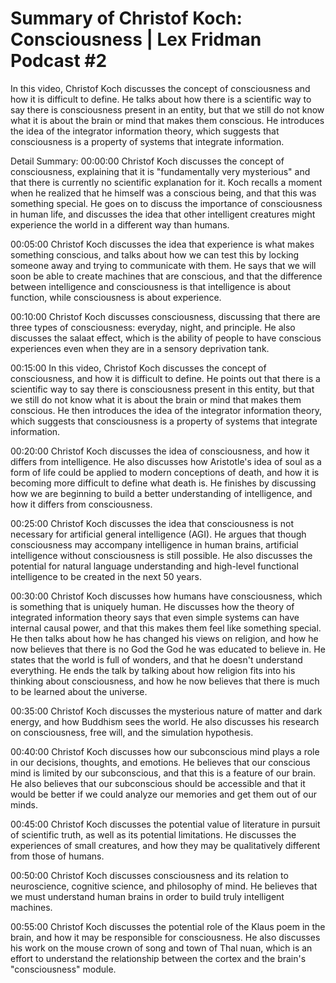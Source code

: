# Summary of Christof Koch: Consciousness | Lex Fridman Podcast #2

In this video, Christof Koch discusses the concept of consciousness and how it is difficult to define. He talks about how there is a scientific way to say there is consciousness present in an entity, but that we still do not know what it is about the brain or mind that makes them conscious. He introduces the idea of the integrator information theory, which suggests that consciousness is a property of systems that integrate information.

Detail Summary: 
00:00:00
Christof Koch discusses the concept of consciousness, explaining that it is "fundamentally very mysterious" and that there is currently no scientific explanation for it. Koch recalls a moment when he realized that he himself was a conscious being, and that this was something special. He goes on to discuss the importance of consciousness in human life, and discusses the idea that other intelligent creatures might experience the world in a different way than humans.

00:05:00
Christof Koch discusses the idea that experience is what makes something conscious, and talks about how we can test this by locking someone away and trying to communicate with them. He says that we will soon be able to create machines that are conscious, and that the difference between intelligence and consciousness is that intelligence is about function, while consciousness is about experience.

00:10:00
Christof Koch discusses consciousness, discussing that there are three types of consciousness: everyday, night, and principle. He also discusses the salaat effect, which is the ability of people to have conscious experiences even when they are in a sensory deprivation tank.

00:15:00
In this video, Christof Koch discusses the concept of consciousness, and how it is difficult to define. He points out that there is a scientific way to say there is consciousness present in this entity, but that we still do not know what it is about the brain or mind that makes them conscious. He then introduces the idea of the integrator information theory, which suggests that consciousness is a property of systems that integrate information.

00:20:00
Christof Koch discusses the idea of consciousness, and how it differs from intelligence. He also discusses how Aristotle's idea of soul as a form of life could be applied to modern conceptions of death, and how it is becoming more difficult to define what death is. He finishes by discussing how we are beginning to build a better understanding of intelligence, and how it differs from consciousness.

00:25:00
Christof Koch discusses the idea that consciousness is not necessary for artificial general intelligence (AGI). He argues that though consciousness may accompany intelligence in human brains, artificial intelligence without consciousness is still possible. He also discusses the potential for natural language understanding and high-level functional intelligence to be created in the next 50 years.

00:30:00
Christof Koch discusses how humans have consciousness, which is something that is uniquely human. He discusses how the theory of integrated information theory says that even simple systems can have internal causal power, and that this makes them feel like something special. He then talks about how he has changed his views on religion, and how he now believes that there is no God the God he was educated to believe in. He states that the world is full of wonders, and that he doesn't understand everything. He ends the talk by talking about how religion fits into his thinking about consciousness, and how he now believes that there is much to be learned about the universe.

00:35:00
Christof Koch discusses the mysterious nature of matter and dark energy, and how Buddhism sees the world. He also discusses his research on consciousness, free will, and the simulation hypothesis.

00:40:00
Christof Koch discusses how our subconscious mind plays a role in our decisions, thoughts, and emotions. He believes that our conscious mind is limited by our subconscious, and that this is a feature of our brain. He also believes that our subconscious should be accessible and that it would be better if we could analyze our memories and get them out of our minds.

00:45:00
Christof Koch discusses the potential value of literature in pursuit of scientific truth, as well as its potential limitations. He discusses the experiences of small creatures, and how they may be qualitatively different from those of humans.

00:50:00
Christof Koch discusses consciousness and its relation to neuroscience, cognitive science, and philosophy of mind. He believes that we must understand human brains in order to build truly intelligent machines.

00:55:00
Christof Koch discusses the potential role of the Klaus poem in the brain, and how it may be responsible for consciousness. He also discusses his work on the mouse crown of song and town of Thal nuan, which is an effort to understand the relationship between the cortex and the brain's "consciousness" module.

